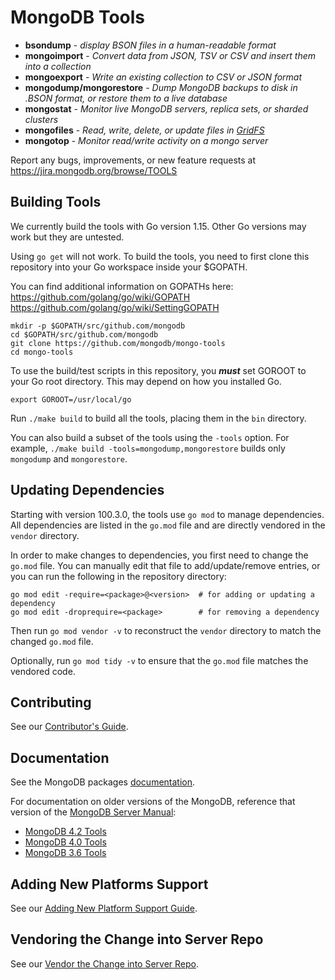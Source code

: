 MongoDB Tools
===================================

 - **bsondump** - _display BSON files in a human-readable format_
 - **mongoimport** - _Convert data from JSON, TSV or CSV and insert them into a collection_
 - **mongoexport** - _Write an existing collection to CSV or JSON format_
 - **mongodump/mongorestore** - _Dump MongoDB backups to disk in .BSON format, or restore them to a live database_
 - **mongostat** - _Monitor live MongoDB servers, replica sets, or sharded clusters_
 - **mongofiles** - _Read, write, delete, or update files in [GridFS](http://docs.mongodb.org/manual/core/gridfs/)_
 - **mongotop** - _Monitor read/write activity on a mongo server_


Report any bugs, improvements, or new feature requests at https://jira.mongodb.org/browse/TOOLS

Building Tools
---------------

We currently build the tools with Go version 1.15. Other Go versions may work but they are untested.

Using `go get` will not work. To build the tools, you need to first clone this repository into your Go workspace inside your $GOPATH.

You can find additional information on GOPATHs here:
https://github.com/golang/go/wiki/GOPATH
https://github.com/golang/go/wiki/SettingGOPATH

```
mkdir -p $GOPATH/src/github.com/mongodb
cd $GOPATH/src/github.com/mongodb
git clone https://github.com/mongodb/mongo-tools
cd mongo-tools
```

To use the build/test scripts in this repository, you **_must_** set GOROOT to your Go root directory. This may depend on how you installed Go.

```
export GOROOT=/usr/local/go
```

Run `./make build` to build all the tools, placing them in the `bin` directory.

You can also build a subset of the tools using the `-tools` option. For example, `./make build -tools=mongodump,mongorestore` builds only `mongodump` and `mongorestore`.

Updating Dependencies
---------------
Starting with version 100.3.0, the tools use `go mod` to manage dependencies. All dependencies are listed in the `go.mod` file and are directly vendored in the `vendor` directory.

In order to make changes to dependencies, you first need to change the `go.mod` file. You can manually edit that file to add/update/remove entries, or you can run the following in the repository directory:

```
go mod edit -require=<package>@<version>  # for adding or updating a dependency
go mod edit -droprequire=<package>        # for removing a dependency
```

Then run `go mod vendor -v` to reconstruct the `vendor` directory to match the changed `go.mod` file.

Optionally, run `go mod tidy -v` to ensure that the `go.mod` file matches the vendored code.

Contributing
---------------
See our [Contributor's Guide](CONTRIBUTING.md).

Documentation
---------------
See the MongoDB packages [documentation](https://docs.mongodb.org/database-tools/).

For documentation on older versions of the MongoDB, reference that version of the [MongoDB Server Manual](docs.mongodb.com/manual):

- [MongoDB 4.2 Tools](https://docs.mongodb.org/v4.2/reference/program)
- [MongoDB 4.0 Tools](https://docs.mongodb.org/v4.0/reference/program)
- [MongoDB 3.6 Tools](https://docs.mongodb.org/v3.6/reference/program)

Adding New Platforms Support
---------------
See our [Adding New Platform Support Guide](PLATFORMSUPPORT.md).

Vendoring the Change into Server Repo
---------------
See our [Vendor the Change into Server Repo](SERVERVENDORING.md).
